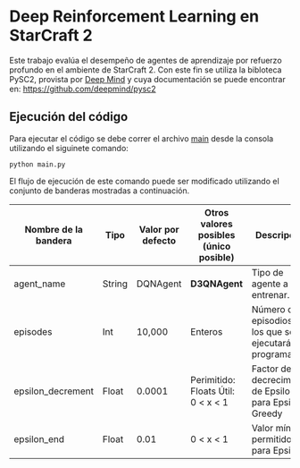# Deep Reinforcement Learning en StarCraft 2
Este trabajo evalúa el desempeño de agentes de aprendizaje por refuerzo profundo en el ambiente de StarCraft 2. Con este fin se utiliza la bibloteca PySC2, provista por [Deep Mind](https://github.com/deepmind/pysc2) y cuya documentación se puede encontrar en: https://github.com/deepmind/pysc2

## Ejecución del código

Para ejecutar el código se debe correr el archivo [main](main.py) desde la consola utilizando el siguinete comando:
```
python main.py
```
El flujo de ejecución de este comando puede ser modificado utilizando el conjunto de banderas mostradas a continuación.


|Nombre de la bandera| Tipo | Valor por defecto | Otros valores posibles (**único posible**) |Descripción                                             |
|--------------------|------|-------------------|--------------------------------------------|--------------------------------------------------------|
| agent_name         |String| DQNAgent          |**D3QNAgent**                               |Tipo de agente a entrenar.                              |
| episodes           |Int   | 10,000            |Enteros                                     |Número de episodios en los que se ejecutará el programa |
| epsilon_decrement  |Float | 0.0001            |Perimitido: Floats Útil: 0 < x < 1          |Factor de decrecimiento de Epsilon para Epsilon-Greedy  |
| epsilon_end        |Float | 0.01              |0 < x < 1                                   |Valor mínimo permitido para Epsilon                     |
